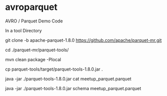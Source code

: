 # avroparquet
AVRO / Parquet Demo Code

In a tool Directory

git clone -b apache-parquet-1.8.0 https://github.com/apache/parquet-mr.git

cd ./parquet-mr/parquet-tools/

mvn clean package -Plocal

cp parquet-tools/target/parquet-tools-1.8.0.jar .

java -jar ./parquet-tools-1.8.0.jar cat meetup_parquet.parquet

java -jar ./parquet-tools-1.8.0.jar schema meetup_parquet.parquet

